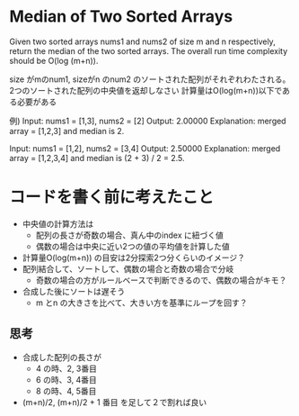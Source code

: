 # Median of Two Sorted Arrays

Given two sorted arrays nums1 and nums2 of size m and n respectively, return the median of the two sorted arrays.
The overall run time complexity should be O(log (m+n)).

size がmのnum1, sizeがn のnum2 のソートされた配列がそれぞれわたされる。2つのソートされた配列の中央値を返却しなさい
計算量はO(log(m+n))以下である必要がある

例)
Input: nums1 = [1,3], nums2 = [2]
Output: 2.00000
Explanation: merged array = [1,2,3] and median is 2.

Input: nums1 = [1,2], nums2 = [3,4]
Output: 2.50000
Explanation: merged array = [1,2,3,4] and median is (2 + 3) / 2 = 2.5.


# コードを書く前に考えたこと
- 中央値の計算方法は
  - 配列の長さが奇数の場合、真ん中のindex に紐づく値
  - 偶数の場合は中央に近い2つの値の平均値を計算した値
- 計算量O(log(m+n)) の目安は2分探索2つ分くらいのイメージ？
- 配列結合して、ソートして、偶数の場合と奇数の場合で分岐
  - 奇数の場合の方がルールベースで判断できるので、偶数の場合がキモ？
- 合成した後にソートは遅そう
  - m とn の大きさを比べて、大きい方を基準にループを回す？

## 思考
- 合成した配列の長さが
  - 4 の時、2, 3番目
  - 6 の時、3, 4番目
  - 8 の時、4, 5番目
- (m+n)/2, (m+n)/2 + 1 番目 を足して２で割れば良い
